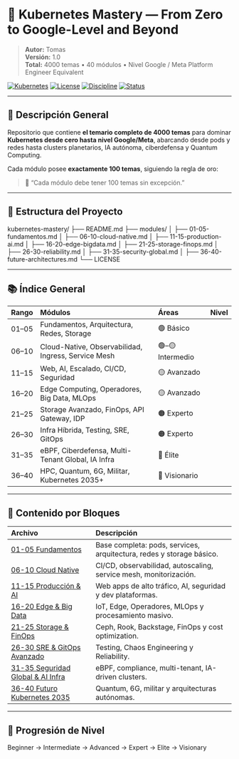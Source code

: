 # 🚀 Kubernetes Mastery — From Zero to Google-Level and Beyond
> **Autor:** Tomas  
> **Versión:** 1.0  
> **Total:** 4000 temas • 40 módulos • Nivel Google / Meta Platform Engineer Equivalent  

[![Kubernetes](https://img.shields.io/badge/Kubernetes-1.30-blue?logo=kubernetes)]()
[![License](https://img.shields.io/badge/License-MIT-green)]()
[![Discipline](https://img.shields.io/badge/Discipline-DevOps%20%7C%20Cloud--Native-orange)]()
[![Status](https://img.shields.io/badge/Progress-4000%2F4000-success)]()

---

## 🧭 Descripción General

Repositorio que contiene **el temario completo de 4000 temas** para dominar **Kubernetes desde cero hasta nivel Google/Meta**, abarcando desde pods y redes hasta clusters planetarios, IA autónoma, ciberdefensa y Quantum Computing.

Cada módulo posee **exactamente 100 temas**, siguiendo la regla de oro:

> 📏 “Cada módulo debe tener 100 temas sin excepción.”

---

## 📁 Estructura del Proyecto

kubernetes-mastery/
├── README.md
├── modules/
│ ├── 01-05-fundamentos.md
│ ├── 06-10-cloud-native.md
│ ├── 11-15-production-ai.md
│ ├── 16-20-edge-bigdata.md
│ ├── 21-25-storage-finops.md
│ ├── 26-30-reliability.md
│ ├── 31-35-security-global.md
│ ├── 36-40-future-architectures.md
└── LICENSE


---

## 📚 Índice General

| Rango | Módulos | Áreas | Nivel |
|:------|:---------|:-------|:------|
| 01–05 | Fundamentos, Arquitectura, Redes, Storage | 🟢 Básico |
| 06–10 | Cloud-Native, Observabilidad, Ingress, Service Mesh | 🟢–🟡 Intermedio |
| 11–15 | Web, AI, Escalado, CI/CD, Seguridad | 🟡 Avanzado |
| 16–20 | Edge Computing, Operadores, Big Data, MLOps | 🟡 Avanzado |
| 21–25 | Storage Avanzado, FinOps, API Gateway, IDP | 🟠 Experto |
| 26–30 | Infra Híbrida, Testing, SRE, GitOps | 🟠 Experto |
| 31–35 | eBPF, Ciberdefensa, Multi-Tenant Global, IA Infra | 🔵 Élite |
| 36–40 | HPC, Quantum, 6G, Militar, Kubernetes 2035+ | 🔵 Visionario |

---

## 🧩 Contenido por Bloques

| Archivo | Descripción |
|:---------|:-------------|
| [01-05 Fundamentos](modules/01-05-fundamentos.md) | Base completa: pods, services, arquitectura, redes y storage básico. |
| [06-10 Cloud Native](modules/06-10-cloud-native.md) | CI/CD, observabilidad, autoscaling, service mesh, monitorización. |
| [11-15 Producción & AI](modules/11-15-production-ai.md) | Web apps de alto tráfico, AI, seguridad y dev plataformas. |
| [16-20 Edge & Big Data](modules/16-20-edge-bigdata.md) | IoT, Edge, Operadores, MLOps y procesamiento masivo. |
| [21-25 Storage & FinOps](modules/21-25-storage-finops.md) | Ceph, Rook, Backstage, FinOps y cost optimization. |
| [26-30 SRE & GitOps Avanzado](modules/26-30-reliability.md) | Testing, Chaos Engineering y Reliability. |
| [31-35 Seguridad Global & AI Infra](modules/31-35-security-global.md) | eBPF, compliance, multi-tenant, IA-driven clusters. |
| [36-40 Futuro Kubernetes 2035](modules/36-40-future-architectures.md) | Quantum, 6G, militar y arquitecturas autónomas. |

---

## 🧠 Progresión de Nivel

Beginner → Intermediate → Advanced → Expert → Elite → Visionary
